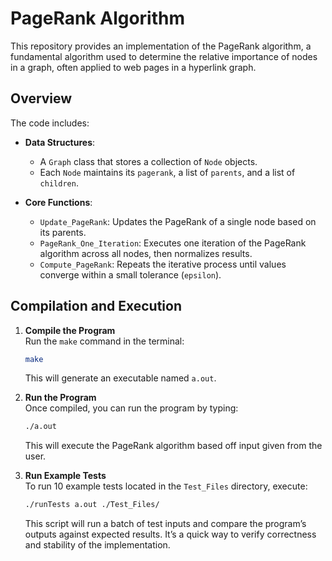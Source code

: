 # PageRank Algorithm

This repository provides an implementation of the PageRank algorithm, a fundamental algorithm used to determine the relative importance of nodes in a graph, often applied to web pages in a hyperlink graph.

## Overview

The code includes:

- **Data Structures**: 
  - A `Graph` class that stores a collection of `Node` objects.
  - Each `Node` maintains its `pagerank`, a list of `parents`, and a list of `children`.
  
- **Core Functions**:
  - `Update_PageRank`: Updates the PageRank of a single node based on its parents.
  - `PageRank_One_Iteration`: Executes one iteration of the PageRank algorithm across all nodes, then normalizes results.
  - `Compute_PageRank`: Repeats the iterative process until values converge within a small tolerance (`epsilon`).

## Compilation and Execution

1. **Compile the Program**  
   Run the `make` command in the terminal:
   ```bash
   make
   ```
   This will generate an executable named `a.out`.
   
2. **Run the Program**  
   Once compiled, you can run the program by typing:
   ```bash
   ./a.out
   ```
   This will execute the PageRank algorithm based off input given from the user.

3. **Run Example Tests**  
   To run 10 example tests located in the `Test_Files` directory, execute:
   ```bash
   ./runTests a.out ./Test_Files/
   ```
   
   This script will run a batch of test inputs and compare the program’s outputs against expected results. It’s a quick way to verify correctness and stability of the implementation.